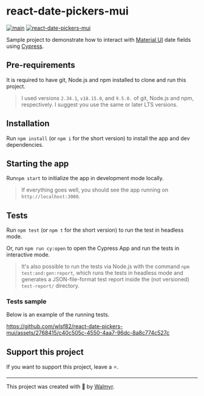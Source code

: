 # react-date-pickers-mui

[![main](https://github.com/wlsf82/react-date-pickers-mui/actions/workflows/ci.yml/badge.svg)](https://github.com/wlsf82/react-date-pickers-mui/actions)
[![react-date-pickers-mui](https://img.shields.io/endpoint?url=https://cloud.cypress.io/badge/simple/2obqu6&style=flat&logo=cypress)](https://cloud.cypress.io/projects/2obqu6/runs)

Sample project to demonstrate how to interact with [Material UI](https://mui.com) date fields using [Cypress](https://cypress.io).

## Pre-requirements

It is required to have git, Node.js and npm installed to clone and run this project.

> I used versions `2.34.1`, `v18.15.0`, and `9.5.0.` of git, Node.js and npm, respectively. I suggest you use the same or later LTS versions.

## Installation

Run `npm install` (or `npm i` for the short version) to install the app and dev dependencies.

## Starting the app

Run`npm start` to initialize the app in development mode locally.

> If everything goes well, you should see the app running on `http://localhost:3000`.

## Tests

Run `npm test` (or `npm t` for the short version) to run the test in headless mode.

Or, run `npm run cy:open` to open the Cypress App and run the tests in interactive mode.

> It's also possible to run the tests via Node.js with the command `npm test:and:gen:report`, which runs the tests in headless mode and generates a JSON-file-format test report inside the (not versioned) `test-report/` directory.

### Tests sample

Below is an example of the running tests.

https://github.com/wlsf82/react-date-pickers-mui/assets/2768415/c40c505c-4550-4aa7-96dc-8a8c774c527c

## Support this project

If you want to support this project, leave a ⭐.

___

This project was created with 💚 by [Walmyr](https://walmyr.dev).
